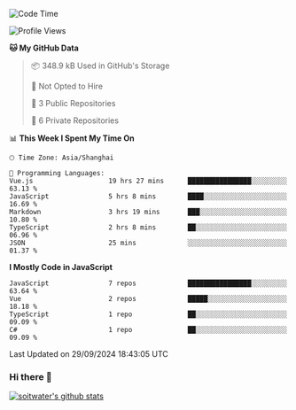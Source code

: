 <!--START_SECTION:waka-->
![Code Time](http://img.shields.io/badge/Code%20Time-4%2C059%20hrs%2017%20mins-blue)

![Profile Views](http://img.shields.io/badge/Profile%20Views-0-blue)

**🐱 My GitHub Data** 

> 📦 348.9 kB Used in GitHub's Storage 
 > 
> 🚫 Not Opted to Hire
 > 
> 📜 3 Public Repositories 
 > 
> 🔑 6 Private Repositories 
 > 
📊 **This Week I Spent My Time On** 

```text
🕑︎ Time Zone: Asia/Shanghai

💬 Programming Languages: 
Vue.js                   19 hrs 27 mins      ████████████████░░░░░░░░░   63.13 % 
JavaScript               5 hrs 8 mins        ████░░░░░░░░░░░░░░░░░░░░░   16.69 % 
Markdown                 3 hrs 19 mins       ███░░░░░░░░░░░░░░░░░░░░░░   10.80 % 
TypeScript               2 hrs 8 mins        ██░░░░░░░░░░░░░░░░░░░░░░░   06.96 % 
JSON                     25 mins             ░░░░░░░░░░░░░░░░░░░░░░░░░   01.37 % 
```

**I Mostly Code in JavaScript** 

```text
JavaScript               7 repos             ████████████████░░░░░░░░░   63.64 % 
Vue                      2 repos             █████░░░░░░░░░░░░░░░░░░░░   18.18 % 
TypeScript               1 repo              ██░░░░░░░░░░░░░░░░░░░░░░░   09.09 % 
C#                       1 repo              ██░░░░░░░░░░░░░░░░░░░░░░░   09.09 % 
```




 Last Updated on 29/09/2024 18:43:05 UTC
<!--END_SECTION:waka-->

### Hi there 👋
[![soitwater's github stats](https://github-readme-stats.vercel.app/api?username=soitwater)](https://github.com/soitwater/github-readme-stats)
